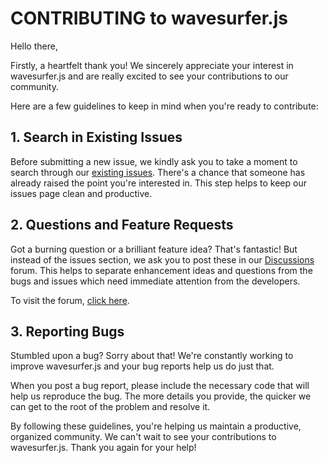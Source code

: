 # CONTRIBUTING to wavesurfer.js

Hello there,

Firstly, a heartfelt thank you! We sincerely appreciate your interest in wavesurfer.js and are really excited to see your contributions to our community.

Here are a few guidelines to keep in mind when you're ready to contribute:

## 1. Search in Existing Issues

Before submitting a new issue, we kindly ask you to take a moment to search through our [existing issues](https://github.com/katspaugh/wavesurfer.js/issues?q=is%3Aissue). There's a chance that someone has already raised the point you're interested in. This step helps to keep our issues page clean and productive.

## 2. Questions and Feature Requests

Got a burning question or a brilliant feature idea? That's fantastic! But instead of the issues section, we ask you to post these in our [Discussions](https://github.com/katspaugh/wavesurfer.js/discussions/categories/ideas) forum. This helps to separate enhancement ideas and questions from the bugs and issues which need immediate attention from the developers.

To visit the forum, [click here](https://github.com/katspaugh/wavesurfer.js/discussions).

## 3. Reporting Bugs

Stumbled upon a bug? Sorry about that! We're constantly working to improve wavesurfer.js and your bug reports help us do just that.

When you post a bug report, please include the necessary code that will help us reproduce the bug. The more details you provide, the quicker we can get to the root of the problem and resolve it.

By following these guidelines, you're helping us maintain a productive, organized community. We can't wait to see your contributions to wavesurfer.js. Thank you again for your help!
